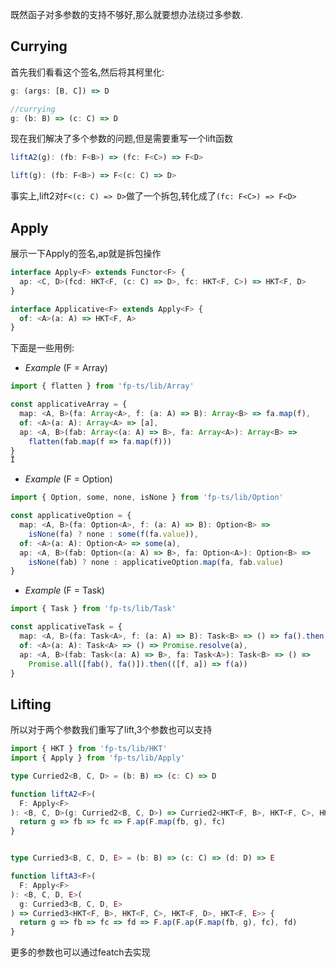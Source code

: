 既然函子对多参数的支持不够好,那么就要想办法绕过多参数.

## Currying
首先我们看看这个签名,然后将其柯里化:
```typescript
g: (args: [B, C]) => D

//currying
g: (b: B) => (c: C) => D
```
现在我们解决了多个参数的问题,但是需要重写一个lift函数

```typescript
liftA2(g): (fb: F<B>) => (fc: F<C>) => F<D>

lift(g): (fb: F<B>) => F<(c: C) => D>
```
事实上,lift2对`F<(c: C) => D>`做了一个拆包,转化成了`(fc: F<C>) => F<D>`

## Apply
展示一下Apply的签名,ap就是拆包操作

```typescript
interface Apply<F> extends Functor<F> {
  ap: <C, D>(fcd: HKT<F, (c: C) => D>, fc: HKT<F, C>) => HKT<F, D>
}

interface Applicative<F> extends Apply<F> {
  of: <A>(a: A) => HKT<F, A>
}
```

下面是一些用例:

* *Example* (F = Array)
```typescript
import { flatten } from 'fp-ts/lib/Array'

const applicativeArray = {
  map: <A, B>(fa: Array<A>, f: (a: A) => B): Array<B> => fa.map(f),
  of: <A>(a: A): Array<A> => [a],
  ap: <A, B>(fab: Array<(a: A) => B>, fa: Array<A>): Array<B> =>
    flatten(fab.map(f => fa.map(f)))
}
Ï
```

* *Example* (F = Option)
```typescript
import { Option, some, none, isNone } from 'fp-ts/lib/Option'

const applicativeOption = {
  map: <A, B>(fa: Option<A>, f: (a: A) => B): Option<B> =>
    isNone(fa) ? none : some(f(fa.value)),
  of: <A>(a: A): Option<A> => some(a),
  ap: <A, B>(fab: Option<(a: A) => B>, fa: Option<A>): Option<B> =>
    isNone(fab) ? none : applicativeOption.map(fa, fab.value)
}
```

* *Example* (F = Task)
```typescript
import { Task } from 'fp-ts/lib/Task'

const applicativeTask = {
  map: <A, B>(fa: Task<A>, f: (a: A) => B): Task<B> => () => fa().then(f),
  of: <A>(a: A): Task<A> => () => Promise.resolve(a),
  ap: <A, B>(fab: Task<(a: A) => B>, fa: Task<A>): Task<B> => () =>
    Promise.all([fab(), fa()]).then(([f, a]) => f(a))
}
```

## Lifting
所以对于两个参数我们重写了lift,3个参数也可以支持

```typescript
import { HKT } from 'fp-ts/lib/HKT'
import { Apply } from 'fp-ts/lib/Apply'

type Curried2<B, C, D> = (b: B) => (c: C) => D

function liftA2<F>(
  F: Apply<F>
): <B, C, D>(g: Curried2<B, C, D>) => Curried2<HKT<F, B>, HKT<F, C>, HKT<F, D>> {
  return g => fb => fc => F.ap(F.map(fb, g), fc)
}


type Curried3<B, C, D, E> = (b: B) => (c: C) => (d: D) => E

function liftA3<F>(
  F: Apply<F>
): <B, C, D, E>(
  g: Curried3<B, C, D, E>
) => Curried3<HKT<F, B>, HKT<F, C>, HKT<F, D>, HKT<F, E>> {
  return g => fb => fc => fd => F.ap(F.ap(F.map(fb, g), fc), fd)
}
```

更多的参数也可以通过featch去实现